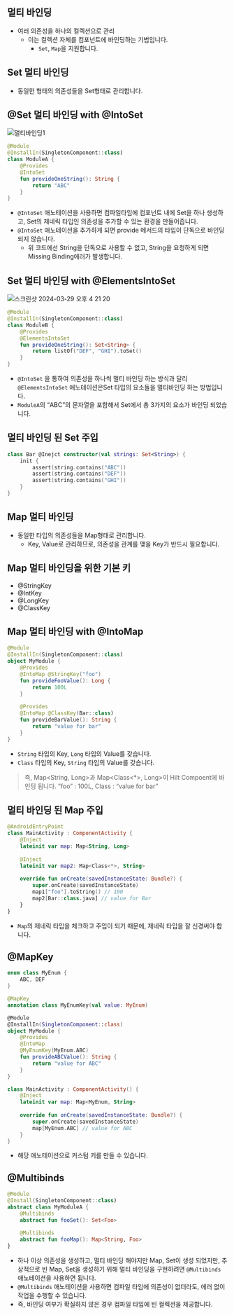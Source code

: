 ## 멀티 바인딩

- 여러 의존성을 하나의 컬렉션으로 관리
    - 이는 컬렉션 자체를 컴포넌트에 바인딩하는 기법입니다.
        - `Set`, `Map`을 지원합니다.

## Set 멀티 바인딩

- 동일한 형태의 의존성들을 Set형태로 관리합니다.

## @Set 멀티 바인딩 with @IntoSet

![멀티바인딩1](https://github.com/jiwon2724/TIL/assets/70135188/a776c981-392e-43b4-8338-06db1a2baca2)


```kotlin
@Module
@InstallIn(SingletonComponent::class)
class ModuleA {
    @Provides
    @IntoSet
    fun provideOneString(): String {
        return "ABC"
    }
}
```

- `@IntoSet` 애노테이션을 사용하면 컴파일타임에 컴포넌트 내에 Set을 하나 생성하고, Set의 제네릭 타입인 의존성을 추가할 수 있는 환경을 만들어줍니다.
- `@IntoSet` 애노테이션을 추가하게 되면 provide 메서드의 타입이 단독으로 바인딩 되지 않습니다.
    - 위 코드에선 String을 단독으로 사용할 수 없고, String을 요청하게 되면 Missing Binding에러가 발생합니다.

## Set 멀티 바인딩 with @ElementsIntoSet

![스크린샷 2024-03-29 오후 4 21 20](https://github.com/jiwon2724/TIL/assets/70135188/7a128ab7-6bde-489f-81e1-013b36154e39)


```kotlin
@Module
@InstallIn(SingletonComponent::class)
class ModuleB {
    @Provides
    @ElementsIntoSet
    fun provideOneString(): Set<String> {
        return listOf("DEF", "GHI").toSet()
    }
}
```

- `@IntoSet` 을 통하여 의존성을 하나씩 멀티 바인딩 하는 방식과 달리 `@ElementsIntoSet` 애노테이션은Set 타입의 요소들을 멀티바인딩 하는 방법입니다.
- `ModuleA`의 “ABC”의 문자열을 포함해서 Set에서 총 3가지의 요소가 바인딩 되었습니다.

## 멀티 바인딩 된 Set 주입

```kotlin
class Bar @Inejct constructor(val strings: Set<String>) {
    init {
        assert(string.contains("ABC"))
        assert(string.contains("DEF"))
        assert(string.contains("GHI"))
    }
}
```

## Map 멀티 바인딩

- 동일한 타입의 의존성들을 Map형태로 관리합니다.
    - Key, Value로 관리하므로, 의존성을 관계를 맺을 Key가 반드시 필요합니다.

## Map 멀티 바인딩을 위한 기본 키

- @StringKey
- @IntKey
- @LongKey
- @ClassKey

## Map 멀티 바인딩 with @IntoMap

```kotlin
@Module
@InstallIn(SingletonComponent::class)
object MyModule {
    @Provides
    @IntoMap @StringKey("foo")
    fun provideFooValue(): Long {
        return 100L
    }
		
    @Provides
    @IntoMap @ClassKey(Bar::class)
    fun provideBarValue(): String {
        return "value for bar"
    }
}
```

- `String` 타입의 Key, `Long` 타입의 Value를 갖습니다.
- `Class` 타입의 Key, `String` 타입의 Value를 갖습니다.

> 즉, Map<String, Long>과 Map<Class<*>, Long>이 Hilt Compoent에 바인딩 됩니다.
”foo” : 100L, Class<Bar> : “value for bar”
> 

## 멀티 바인딩 된 Map 주입

```kotlin
@AndroidEntryPoint
class MainActivity : ComponentActivity {
    @Inject
    lateinit var map: Map<String, Long>
		
    @Inject
    lateinit var map2: Map<Class<*>, String>
		
    override fun onCreate(savedInstanceState: Bundle?) {
        super.onCreate(savedInstanceState)
        map1["foo"].toString() // 100
        map2[Bar::class.java] // value for Bar
    }
}
```

- `Map`의 제네릭 타입을 체크하고 주입이 되기 때문에, 제네릭 타입을 잘 신경써야 합니다.

## @MapKey

```kotlin
enum class MyEnum {
    ABC, DEF
}

@MapKey
annotation class MyEnumKey(val value: MyEnum)

@Module
@InstallIn(SingletonComponent::class)
object MyModule {
    @Provides
    @IntoMap
    @MyEnumKey(MyEnum.ABC)
    fun provideABCValue(): String {
        return "value for ABC"
    }
}

class MainActivity : ComponentActivity() {
    @Inject
    lateinit var map: Map<MyEnum, String>
		
    override fun onCreate(savedInstanceState: Bundle?) {
        super.onCreate(savedInstanceState)
        map[MyEnum.ABC] // value for ABC
    }
}
```

- 해당 애노테이션으로 커스텀 키를 만들 수 있습니다.

## @Multibinds

```kotlin
@Module
@Install(SingletonComponent::class)
abstract class MyModuleA {
    @Multibinds
    abstract fun fooSet(): Set<Foo>
		
    @Multibinds
    abstract fun fooMap(): Map<String, Foo>
}
```

- 하나 이상 의존성을 생성하고, 멀티 바인딩 해야지만 Map, Set이 생성 되었지만, 추상적으로 빈 Map, Set을 생성하기 위해 멀티 바인딩을 구현하려면 `@Multibinds` 애노테이션을 사용하면 됩니다.
- `@Multibinds` 애노테이션을 사용하면 컴파일 타임에 의존성이 없더라도, 에러 없이 작업을 수행할 수 있습니다.
- 즉, 바인딩 여부가 확실하지 않은 경우 컴파일 타임에 빈 컬렉션을 제공합니다.
